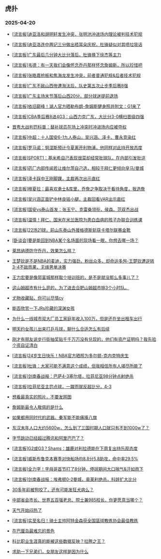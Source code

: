 ## 虎扑 
### 2025-04-20

+ [[流言板]迪亚洛和胡明轩发生冲突，张明池冲进场内理论被判技术犯规](https://bbs.hupu.com/631952926.html)

+ [[流言板]迪亚洛连中两记三分做出捂耳朵庆祝，杜锋疑似对其喷垃圾话](https://bbs.hupu.com/631951962.html)

+ [[流言板]广东最后几分钟大比分落后，杜锋换下徐杰等主力](https://bbs.hupu.com/631956176.html)

+ [[流言板]韦德：有一天我们会像怀念乔丹那样怀念詹姆斯，所以珍惜吧](https://bbs.hupu.com/631959396.html)

+ [[流言板]张皓嘉抢板和焦海龙发生冲突，前者普通犯规&amp;后者技术犯规](https://bbs.hupu.com/631952227.html)

+ [[流言板]广东不敌山西惨遭淘汰后，队史第五次止步季后赛8强](https://bbs.hupu.com/631957020.html)

+ [[流言板]广东主场末节落后山西20分，部分球迷提前退场](https://bbs.hupu.com/631955954.html)

+ [[流言板]依旧巅峰！湖人官方晒勒布朗-詹姆斯健身照并附文：G1来了](https://bbs.hupu.com/631955650.html)

+ [[流言板]CBA季后赛8进4G3：山西力克广东，大比分3-0横扫晋级四强](https://bbs.hupu.com/631956880.html)

+ [晋粤大战判罚科普：替补球员在场上冲突时冲进场内应被夺权](https://bbs.hupu.com/631959789.html)

+ [[流言板]中超：十人国安6-1九人泰山，吴兴涵、泽卡、曹永竞染红](https://bbs.hupu.com/631955665.html)

+ [[流言板]罗马诺：努涅斯预计今夏离开利物浦，他同样对此持开放态度](https://bbs.hupu.com/631946291.html)

+ [[流言板]SPORT1：基米希自己表现很菜却经常批球队，在内部引发批评](https://bbs.hupu.com/631951514.html)

+ [[流言板]药厂内部传闻若让维尔茨自己选，相较于拜仁更倾向皇马/曼城](https://bbs.hupu.com/631947996.html)

+ [[流言板]泽卡踩中王刚脚踝，主裁再次出示直红](https://bbs.hupu.com/631952782.html)

+ [[流言板]穆夏拉：最喜欢勇士&amp;库里，乔詹之争取决于看待角度，我选詹](https://bbs.hupu.com/631945745.html)

+ [[流言板]吴兴涵正面铲中林良铭小腿，主裁回看VAR出示直红](https://bbs.hupu.com/631952428.html)

+ [[流言板]国安vs泰山首发：张玉宁、克雷桑领衔，侯森、范双杰出战](https://bbs.hupu.com/631949901.html)

+ [[流言板]温情！拜仁、国米在米兰医院为患白血病的孩子办联合训练课](https://bbs.hupu.com/631940953.html)

+ [[流言板]22场21球，前山东泰山外援格德斯斩获卡塔尔联赛金靴](https://bbs.hupu.com/631948168.html)

+ [[卧谈会]要是能回到NBA某个名场面的现场看一眼，你想去哪一场？](https://bbs.hupu.com/631955393.html)

+ [莱昂纳德防守乔丹，效果怎么样？](https://bbs.hupu.com/631950570.html)

+ [王楚钦是不是NBA的麦迪，实力强劲，粉丝众多，却命运多舛-王楚钦遭逆转3-4不敌雨果，无缘男单决赛](https://bbs.hupu.com/631950987.html)

+ [王力宏要是像郭富城那样取个培训班的，是不是就没那么多事儿了？](https://bbs.hupu.com/631951030.html)

+ [这山姆超市有什么逛的，为了进去合肥山姆超市排3个小时队。](https://bbs.hupu.com/631950238.html)

+ [尤物收藏贴，你可以尽情cy](https://bbs.hupu.com/631958197.html)

+ [能否欣赏一下JRs珍藏的深渊女孩](https://bbs.hupu.com/631951825.html)

+ [为什么一线城市双大厂员工家庭年收入100万，但是还在坐出租车出行](https://bbs.hupu.com/631953435.html)

+ [明天约女孩儿出来打乒乓球，聊什么合适怎么有后续](https://bbs.hupu.com/631950684.html)

+ [刚才有朋友说步行街抽奖贴千千万万没有兑现的，他们有资产证明吗？我先验个资自证清白](https://bbs.hupu.com/631955930.html)

+ [[流言板]24岁生日快乐！NBA官方晒照为多尔顿-克内克特庆生](https://bbs.hupu.com/631952570.html)

+ [[流言板]杜锋：大家可能不满意这个成绩，但我相信所有人竭尽所能了](https://bbs.hupu.com/631958811.html)

+ [[流言板]剑南春战报：巴萨4-3塞尔塔，拉菲尼亚98分钟点射绝杀](https://bbs.hupu.com/631961711.html)

+ [[流言板]拉菲尼亚主罚点球，一蹴而就反超比分，4-3](https://bbs.hupu.com/631961600.html)

+ [想看最真实的照片，不要发网图](https://bbs.hupu.com/631957182.html)

+ [詹姆斯最令人敬佩的是什么](https://bbs.hupu.com/631953733.html)

+ [如果都用同时代的武器。秦军能不能痛揍八旗](https://bbs.hupu.com/631958173.html)

+ [东汉末年人口大约5600w，怎么到了三国时期人口就只有不到1000w了？](https://bbs.hupu.com/631952814.html)

+ [字节跳动已经超过腾讯和阿里巴巴了？](https://bbs.hupu.com/631951207.html)

+ [[流言板]G2或G3？Shams：雄鹿对利拉德能在下周复出持乐观态度](https://bbs.hupu.com/631961096.html)

+ [[流言板]威斯布鲁克本赛季对快船场均8.8分5.8助攻，命中率29.5%](https://bbs.hupu.com/631960149.html)

+ [[流言板]全力字！字母哥首节打了8分钟，停球期间大口喘气&amp;汗如雨下](https://bbs.hupu.com/631962946.html)

+ [[流言板]剑南春战报：埃弗顿0-2曼城，奥莱利绝杀，科娃扩大比分](https://bbs.hupu.com/631961147.html)

+ [30多年前被狗咬了，还有可能发狂犬病么？](https://bbs.hupu.com/631954096.html)

+ [中部省会市长、世界五百强老总、院士兼985校长，你更愿意当哪个？](https://bbs.hupu.com/631955034.html)

+ [天气开始闷热了](https://bbs.hupu.com/631960236.html)

+ [[流言板]实至名归！骑士主帅阿特金森获全国篮球教练协会最佳教练](https://bbs.hupu.com/631961846.html)

+ [在巴厘岛最难忘的景色](https://bbs.hupu.com/631961924.html)

+ [科比职业生涯真的能被这些数据反映？拉胯之王？](https://bbs.hupu.com/631958753.html)

+ [求助一下兄弟们，女朋友这样是因为什么](https://bbs.hupu.com/631961336.html)

